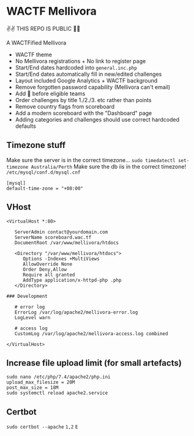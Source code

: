 # WACTF Mellivora

✌✌ THIS REPO IS PUBLIC 🔐🔐

A WACTFified Mellivora

- WACTF theme
- No Mellivora registrations + No link to register page
- Start/End dates hardcoded into `general.inc.php`
- Start/End dates automatically fill in new/edited challenges
- Layout included Google Analytics + WACTF background
- Remove forgotten password capability (Mellivora can't email)
- Add 🎉 before eligible teams
- Order challenges by title 1./2./3. etc rather than points
- Remove country flags from scoreboard  
- Add a modern scoreboard with the "Dashboard" page
- Adding categories and challenges should use correct hardcoded defaults

## Timezone stuff
Make sure the server is in the correct timezone... `sudo timedatectl set-timezone Australia/Perth`
Make sure the db iis in the correct timezone! `/etc/mysql/conf.d/mysql.cnf`
```
[mysql]
default-time-zone = "+08:00"
```

## VHost
```
<VirtualHost *:80>

   ServerAdmin contact@yourdomain.com
   ServerName scoreboard.wac.tf
   DocumentRoot /var/www/mellivora/htdocs

   <Directory "/var/www/mellivora/htdocs">
      Options -Indexes +MultiViews
      AllowOverride None
      Order Deny,Allow
      Require all granted
      AddType application/x-httpd-php .php
   </Directory>

### Development

   # error log
   ErrorLog /var/log/apache2/mellivora-error.log
   LogLevel warn

   # access log
   CustomLog /var/log/apache2/mellivora-access.log combined

</VirtualHost>
```

## Increase file upload limit (for small artefacts)
```
sudo nano /etc/php/7.4/apache2/php.ini
upload_max_filesize = 20M
post_max_size = 18M
sudo systemctl reload apache2.service
```

## Certbot

`sudo certbot --apache` `1,2` `E`
